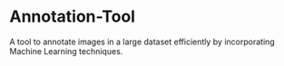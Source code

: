 # Annotation-Tool
A tool to annotate images in a large dataset efficiently by incorporating Machine Learning techniques.
